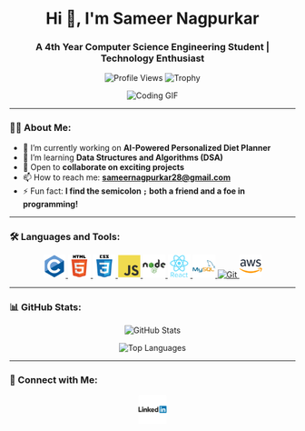 <h1 align="center">Hi 👋, I'm Sameer Nagpurkar</h1>
<h3 align="center">A 4th Year Computer Science Engineering Student | Technology Enthusiast</h3>

<p align="center"> 
   <img src="https://komarev.com/ghpvc/?username=sameernagpurkar&label=Profile%20Views&color=0e75b6&style=flat" alt="Profile Views" /> 
   <img src="https://github-profile-trophy.vercel.app/?username=sameernagpurkar&theme=gruvbox&margin-w=15&margin-h=15&row=2&column=3" alt="Trophy" />
</p>

<p align="center">
   <img src="https://media1.tenor.com/m/GfSX-u7VGM4AAAAC/coding.gif" alt="Coding GIF" width="300"/>
</p>

---

### 👨‍💻 About Me:
- 🔭 I’m currently working on **AI-Powered Personalized Diet Planner**  
- 🌱 I’m learning **Data Structures and Algorithms (DSA)**  
- 🤝 Open to **collaborate on exciting projects**   
- 📫 How to reach me: **sameernagpurkar28@gmail.com**  
- ⚡ Fun fact: **I find the semicolon `;` both a friend and a foe in programming!**  

---

### 🛠️ Languages and Tools:
<p align="center">
   <a href="https://www.cprogramming.com/" target="_blank" rel="noreferrer">
      <img src="https://raw.githubusercontent.com/devicons/devicon/master/icons/c/c-original.svg" alt="C" width="40" height="40"/>
   </a>
   <a href="https://www.w3schools.com/html/" target="_blank" rel="noreferrer">
      <img src="https://raw.githubusercontent.com/devicons/devicon/master/icons/html5/html5-original-wordmark.svg" alt="HTML5" width="40" height="40"/>
   </a>
   <a href="https://www.w3schools.com/css/" target="_blank" rel="noreferrer">
      <img src="https://raw.githubusercontent.com/devicons/devicon/master/icons/css3/css3-original-wordmark.svg" alt="CSS3" width="40" height="40"/>
   </a>
   <a href="https://www.javascript.com/" target="_blank" rel="noreferrer">
      <img src="https://raw.githubusercontent.com/devicons/devicon/master/icons/javascript/javascript-original.svg" alt="JavaScript" width="40" height="40"/>
   </a>
   <a href="https://nodejs.org/" target="_blank" rel="noreferrer">
      <img src="https://raw.githubusercontent.com/devicons/devicon/master/icons/nodejs/nodejs-original-wordmark.svg" alt="Node.js" width="40" height="40"/>
   </a>
   <a href="https://react.dev/" target="_blank" rel="noreferrer">
      <img src="https://raw.githubusercontent.com/devicons/devicon/master/icons/react/react-original-wordmark.svg" alt="React" width="40" height="40"/>
   </a>
   <a href="https://www.mysql.com/" target="_blank" rel="noreferrer">
      <img src="https://raw.githubusercontent.com/devicons/devicon/master/icons/mysql/mysql-original-wordmark.svg" alt="MySQL" width="40" height="40"/>
   </a>
   <a href="https://git-scm.com/" target="_blank" rel="noreferrer">
      <img src="https://www.vectorlogo.zone/logos/git-scm/git-scm-icon.svg" alt="Git" width="40" height="40"/>
   </a>
   <a href="https://aws.amazon.com/" target="_blank" rel="noreferrer">
      <img src="https://raw.githubusercontent.com/devicons/devicon/master/icons/amazonwebservices/amazonwebservices-original-wordmark.svg" alt="AWS" width="40" height="40"/>
   </a>
</p>

---

### 📊 GitHub Stats:
<p align="center">
   <img src="https://github-readme-stats.vercel.app/api?username=sameernagpurkar&show_icons=true&theme=radical&locale=en" alt="GitHub Stats" />
</p>
<p align="center">
   <img src="https://github-readme-stats.vercel.app/api/top-langs/?username=sameernagpurkar&layout=compact&theme=radical" alt="Top Languages" />
</p>

---

### 🤝 Connect with Me:
<p align="center">
   <a href="https://linkedin.com/in/sameernagpurkar2804" target="_blank">
      <img src="https://raw.githubusercontent.com/devicons/devicon/master/icons/linkedin/linkedin-original-wordmark.svg" alt="LinkedIn" width="50" height="50"/>
   </a>
</p>
